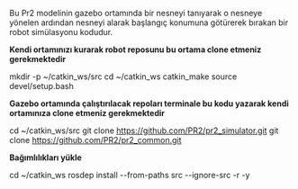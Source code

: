 Bu Pr2 modelinin gazebo ortamında bir nesneyi tanıyarak o nesneye yönelen ardından nesneyi alarak başlangıç konumuna götürerek bırakan bir robot simülasyonu kodudur.


**Kendi ortamınızı kurarak robot reposunu bu ortama clone etmeniz gerekmektedir**


mkdir -p ~/catkin_ws/src
cd ~/catkin_ws
catkin_make
source devel/setup.bash

**Gazebo ortamında çalıştırılacak repoları terminale bu kodu yazarak kendi ortamınıza clone etmeniz gerekmektedir**


cd ~/catkin_ws/src
git clone https://github.com/PR2/pr2_simulator.git
git clone https://github.com/PR2/pr2_common.git

**Bağımlılıkları yükle**


cd ~/catkin_ws
rosdep install --from-paths src --ignore-src -r -y
